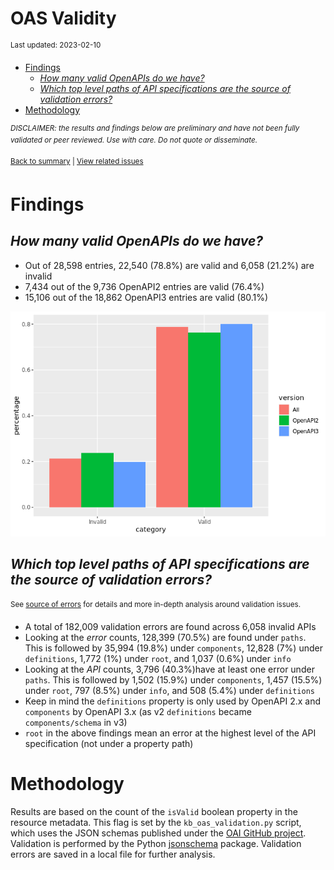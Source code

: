 OAS Validity
================
<sup>Last updated: 2023-02-10</sup>

- <a href="#findings" id="toc-findings">Findings</a>
  - <a href="#how-many-valid-openapis-do-we-have"
    id="toc-how-many-valid-openapis-do-we-have"><em>How many valid OpenAPIs
    do we have?</em></a>
  - <a
    href="#which-top-level-paths-of-api-specifications-are-the-source-of-validation-errors"
    id="toc-which-top-level-paths-of-api-specifications-are-the-source-of-validation-errors"><em>Which
    top level paths of API specifications are the source of validation
    errors?</em></a>
- <a href="#methodology" id="toc-methodology">Methodology</a>

<sup>*DISCLAIMER: the results and findings below are preliminary and
have not been fully validated or peer reviewed. Use with care. Do not
quote or disseminate.*</sup>

<sup>[Back to summary](oas_summary.md) \| [View related
issues](https://github.com/postman-open-technologies/knowledge-base/labels/oas%3Avalidity)</sup>

# Findings

## *How many valid OpenAPIs do we have?*

- Out of 28,598 entries, 22,540 (78.8%) are valid and 6,058 (21.2%) are
  invalid
- 7,434 out of the 9,736 OpenAPI2 entries are valid (76.4%)
- 15,106 out of the 18,862 OpenAPI3 entries are valid (80.1%)

![](oas_validity_files/figure-gfm/oas_validity_charts-1.png)<!-- -->

## *Which top level paths of API specifications are the source of validation errors?*

<sup>See [source of errors](oas_validity_errors.md) for details and more
in-depth analysis around validation issues.<sup>

- A total of 182,009 validation errors are found across 6,058 invalid
  APIs
- Looking at the *error* counts, 128,399 (70.5%) are found under
  `paths`. This is followed by 35,994 (19.8%) under `components`, 12,828
  (7%) under `definitions`, 1,772 (1%) under `root`, and 1,037 (0.6%)
  under `info`
- Looking at the *API* counts, 3,796 (40.3%)have at least one error
  under `paths`. This is followed by 1,502 (15.9%) under `components`,
  1,457 (15.5%) under `root`, 797 (8.5%) under `info`, and 508 (5.4%)
  under `definitions`
- Keep in mind the `definitions` property is only used by OpenAPI 2.x
  and `components` by OpenAPI 3.x (as v2 `definitions` became
  `components/schema` in v3)
- `root` in the above findings mean an error at the highest level of the
  API specification (not under a property path)

# Methodology

Results are based on the count of the `isValid` boolean property in the
resource metadata. This flag is set by the `kb_oas_validation.py`
script, which uses the JSON schemas published under the [OAI GitHub
project](https://github.com/OAI/OpenAPI-Specification/tree/main/schemas).
Validation is performed by the Python
[jsonschema](https://github.com/python-jsonschema/jsonschema) package.
Validation errors are saved in a local file for further analysis.
